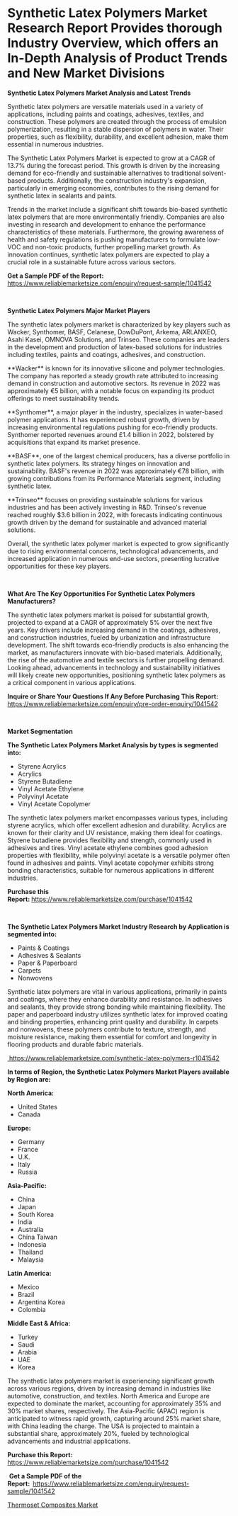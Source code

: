 <p><h1>Synthetic Latex Polymers Market Research Report Provides thorough Industry Overview, which offers an In-Depth Analysis of Product Trends and New Market Divisions</h1></p><p><strong>Synthetic Latex Polymers Market Analysis and Latest Trends</strong></p>
<p><p>Synthetic latex polymers are versatile materials used in a variety of applications, including paints and coatings, adhesives, textiles, and construction. These polymers are created through the process of emulsion polymerization, resulting in a stable dispersion of polymers in water. Their properties, such as flexibility, durability, and excellent adhesion, make them essential in numerous industries.</p><p>The Synthetic Latex Polymers Market is expected to grow at a CAGR of 13.7% during the forecast period. This growth is driven by the increasing demand for eco-friendly and sustainable alternatives to traditional solvent-based products. Additionally, the construction industry's expansion, particularly in emerging economies, contributes to the rising demand for synthetic latex in sealants and paints. </p><p>Trends in the market include a significant shift towards bio-based synthetic latex polymers that are more environmentally friendly. Companies are also investing in research and development to enhance the performance characteristics of these materials. Furthermore, the growing awareness of health and safety regulations is pushing manufacturers to formulate low-VOC and non-toxic products, further propelling market growth. As innovation continues, synthetic latex polymers are expected to play a crucial role in a sustainable future across various sectors.</p></p>
<p><strong>Get a Sample PDF of the Report:&nbsp;</strong> <a href="https://www.reliablemarketsize.com/enquiry/request-sample/1041542?utm_campaign=2890&utm_medium=2&utm_source=Github&utm_content=ia&utm_term=31032025&utm_id=synthetic-latex-polymers">https://www.reliablemarketsize.com/enquiry/request-sample/1041542</a></p>
<p>&nbsp;</p>
<p><strong>Synthetic Latex Polymers Major Market Players</strong></p>
<p><p>The synthetic latex polymers market is characterized by key players such as Wacker, Synthomer, BASF, Celanese, DowDuPont, Arkema, ARLANXEO, Asahi Kasei, OMNOVA Solutions, and Trinseo. These companies are leaders in the development and production of latex-based solutions for industries including textiles, paints and coatings, adhesives, and construction.</p><p>**Wacker** is known for its innovative silicone and polymer technologies. The company has reported a steady growth rate attributed to increasing demand in construction and automotive sectors. Its revenue in 2022 was approximately €5 billion, with a notable focus on expanding its product offerings to meet sustainability trends.</p><p>**Synthomer**, a major player in the industry, specializes in water-based polymer applications. It has experienced robust growth, driven by increasing environmental regulations pushing for eco-friendly products. Synthomer reported revenues around £1.4 billion in 2022, bolstered by acquisitions that expand its market presence.</p><p>**BASF**, one of the largest chemical producers, has a diverse portfolio in synthetic latex polymers. Its strategy hinges on innovation and sustainability. BASF's revenue in 2022 was approximately €78 billion, with growing contributions from its Performance Materials segment, including synthetic latex.</p><p>**Trinseo** focuses on providing sustainable solutions for various industries and has been actively investing in R&D. Trinseo's revenue reached roughly $3.6 billion in 2022, with forecasts indicating continuous growth driven by the demand for sustainable and advanced material solutions.</p><p>Overall, the synthetic latex polymer market is expected to grow significantly due to rising environmental concerns, technological advancements, and increased application in numerous end-use sectors, presenting lucrative opportunities for these key players.</p></p>
<p>&nbsp;</p>
<p><strong>What Are The Key Opportunities For Synthetic Latex Polymers Manufacturers?</strong></p>
<p><p>The synthetic latex polymers market is poised for substantial growth, projected to expand at a CAGR of approximately 5% over the next five years. Key drivers include increasing demand in the coatings, adhesives, and construction industries, fueled by urbanization and infrastructure development. The shift towards eco-friendly products is also enhancing the market, as manufacturers innovate with bio-based materials. Additionally, the rise of the automotive and textile sectors is further propelling demand. Looking ahead, advancements in technology and sustainability initiatives will likely create new opportunities, positioning synthetic latex polymers as a critical component in various applications.</p></p>
<p><strong>Inquire or Share Your Questions If Any Before Purchasing This Report:</strong> <a href="https://www.reliablemarketsize.com/enquiry/pre-order-enquiry/1041542?utm_campaign=2890&utm_medium=2&utm_source=Github&utm_content=ia&utm_term=31032025&utm_id=synthetic-latex-polymers">https://www.reliablemarketsize.com/enquiry/pre-order-enquiry/1041542</a></p>
<p>&nbsp;</p>
<p><strong>Market Segmentation</strong></p>
<p><strong>The Synthetic Latex Polymers Market Analysis by types is segmented into:</strong></p>
<p><ul><li>Styrene Acrylics</li><li>Acrylics</li><li>Styrene Butadiene</li><li>Vinyl Acetate Ethylene</li><li>Polyvinyl Acetate</li><li>Vinyl Acetate Copolymer</li></ul></p>
<p><p>The synthetic latex polymers market encompasses various types, including styrene acrylics, which offer excellent adhesion and durability. Acrylics are known for their clarity and UV resistance, making them ideal for coatings. Styrene butadiene provides flexibility and strength, commonly used in adhesives and tires. Vinyl acetate ethylene combines good adhesion properties with flexibility, while polyvinyl acetate is a versatile polymer often found in adhesives and paints. Vinyl acetate copolymer exhibits strong bonding characteristics, suitable for numerous applications in different industries.</p></p>
<p><strong>Purchase this Report:&nbsp;</strong><a href="https://www.reliablemarketsize.com/purchase/1041542?utm_campaign=2890&utm_medium=2&utm_source=Github&utm_content=ia&utm_term=31032025&utm_id=synthetic-latex-polymers">https://www.reliablemarketsize.com/purchase/1041542</a></p>
<p>&nbsp;</p>
<p><strong>The Synthetic Latex Polymers Market Industry Research by Application is segmented into:</strong></p>
<p><ul><li>Paints & Coatings</li><li>Adhesives & Sealants</li><li>Paper & Paperboard</li><li>Carpets</li><li>Nonwovens</li></ul></p>
<p><p>Synthetic latex polymers are vital in various applications, primarily in paints and coatings, where they enhance durability and resistance. In adhesives and sealants, they provide strong bonding while maintaining flexibility. The paper and paperboard industry utilizes synthetic latex for improved coating and binding properties, enhancing print quality and durability. In carpets and nonwovens, these polymers contribute to texture, strength, and moisture resistance, making them essential for comfort and longevity in flooring products and durable fabric materials.</p></p>
<p><a href="https://www.reliablemarketsize.com/synthetic-latex-polymers-r1041542?utm_campaign=2890&utm_medium=2&utm_source=Github&utm_content=ia&utm_term=31032025&utm_id=synthetic-latex-polymers">&nbsp;https://www.reliablemarketsize.com/synthetic-latex-polymers-r1041542</a></p>
<p><strong>In terms of Region, the Synthetic Latex Polymers Market Players available by Region are:</strong></p>
<p>
    <p> <strong> North America: </strong>
        <ul>
            <li>United States</li>
            <li>Canada</li>
        </ul>
        </p> 
    <p> <strong> Europe: </strong>
        <ul>
            <li>Germany</li>
            <li>France</li>
            <li>U.K.</li>
            <li>Italy</li>
            <li>Russia</li>
        </ul>
        </p> 
    <p> <strong> Asia-Pacific: </strong>
        <ul>
            <li>China</li>
            <li>Japan</li>
            <li>South Korea</li>
            <li>India</li>
            <li>Australia</li>
            <li>China Taiwan</li>
            <li>Indonesia</li>
            <li>Thailand</li>
            <li>Malaysia</li>
        </ul>
        </p> 
    <p> <strong> Latin America: </strong>
        <ul>
            <li>Mexico</li>
            <li>Brazil</li>
            <li>Argentina Korea</li>
            <li>Colombia</li>
        </ul>
        </p> 
    <p> <strong> Middle East & Africa: </strong>
        <ul>
            <li>Turkey</li>
            <li>Saudi</li>
            <li>Arabia</li>
            <li>UAE</li>
            <li>Korea</li>
        </ul>
    </p>
    </p>
<p><p>The synthetic latex polymers market is experiencing significant growth across various regions, driven by increasing demand in industries like automotive, construction, and textiles. North America and Europe are expected to dominate the market, accounting for approximately 35% and 30% market shares, respectively. The Asia-Pacific (APAC) region is anticipated to witness rapid growth, capturing around 25% market share, with China leading the charge. The USA is projected to maintain a substantial share, approximately 20%, fueled by technological advancements and industrial applications.</p></p>
<p><strong>Purchase this Report: </strong><a href="https://www.reliablemarketsize.com/purchase/1041542?utm_campaign=2890&utm_medium=2&utm_source=Github&utm_content=ia&utm_term=31032025&utm_id=synthetic-latex-polymers">https://www.reliablemarketsize.com/purchase/1041542</a></p>
<p>&nbsp;<strong>Get a Sample PDF of the Report:&nbsp;&nbsp;</strong><a href="https://www.reliablemarketsize.com/enquiry/request-sample/1041542?utm_campaign=2890&utm_medium=2&utm_source=Github&utm_content=ia&utm_term=31032025&utm_id=synthetic-latex-polymers">https://www.reliablemarketsize.com/enquiry/request-sample/1041542</a></p>
<p><strong></strong></p>
<p><p><a href="https://github.com/zanoligarav/Market-Research-Report-List-1/blob/main/thermoset-composites-market.md?utm_campaign=2890&utm_medium=2&utm_source=Github&utm_content=ia&utm_term=31032025&utm_id=synthetic-latex-polymers">Thermoset Composites Market</a></p></p>